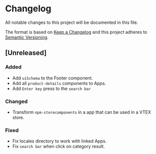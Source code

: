 # Changelog

All notable changes to this project will be documented in this file.

The format is based on [Keep a Changelog](http://keepachangelog.com/en/1.0.0/)
and this project adheres to [Semantic Versioning](http://semver.org/spec/v2.0.0.html).

## [Unreleased]

### Added

* Add `uiSchema` to the Footer component.
* Add all `product-details` components to Apps.
* Add `Enter key` press to the `search bar`

### Changed

* Transform `npm-storecomponents` in a app that can be used in a VTEX store.

### Fixed

* Fix locales directory to work with linked Apps.
* Fix `search bar` when click on category result.